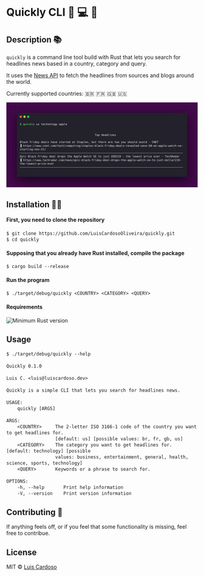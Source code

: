 # Quickly CLI 📰 💻 🚀

## Description 📚

`quickly` is a command line tool build with Rust that lets you search for headlines news based in a country, category and query.

It uses the [News API](https://newsapi.org/) to fetch the headlines from sources
and blogs around the world.

Currently supported countries: 🇧🇷 🇫🇷 🇬🇧 🇺🇸

![screenshot of gh pr status](./assets/carbon.png)

## Installation 👷‍♀️

#### First, you need to clone the repository

```
$ git clone https://github.com/LuisCardosoOliveira/quickly.git
$ cd quickly
```

#### Supposing that you already have Rust installed, compile the package

```
$ cargo build --release
```

#### Run the program

```
$ ./target/debug/quickly <COUNTRY> <CATEGORY> <QUERY>
```

#### Requirements

![Minimum Rust version](https://badgen.net/badge/rust/%3E=1.3/green)

## Usage

```
$ ./target/debug/quickly --help

Quickly 0.1.0

Luis C. <luis@luiscardoso.dev>

Quickly is a simple CLI that lets you search for headlines news.

USAGE:
    quickly [ARGS]

ARGS:
    <COUNTRY>     The 2-letter ISO 3166-1 code of the country you want to get headlines for.
                  [default: us] [possible values: br, fr, gb, us]
    <CATEGORY>    The category you want to get headlines for. [default: technology] [possible
                  values: business, entertainment, general, health, science, sports, technology]
    <QUERY>       Keywords or a phrase to search for.

OPTIONS:
    -h, --help       Print help information
    -V, --version    Print version information
```

## Contributing 🤖

If anything feels off, or if you feel that some functionality is missing, feel
free to contribue.

## License

MIT © [Luis Cardoso](https://twitter.com/LuisFCCO)
